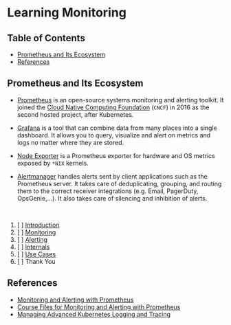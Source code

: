 # Learning Monitoring

## Table of Contents

<!-- START doctoc generated TOC please keep comment here to allow auto update -->
<!-- DON'T EDIT THIS SECTION, INSTEAD RE-RUN doctoc TO UPDATE -->

- [Prometheus and Its Ecosystem](#prometheus-and-its-ecosystem)
- [References](#references)

<!-- END doctoc generated TOC please keep comment here to allow auto update -->

## Prometheus and Its Ecosystem

- [Prometheus](https://prometheus.io)
  is an open-source systems monitoring and alerting toolkit.
  It joined the [Cloud Native Computing Foundation](https://www.cncf.io/) (`CNCF`)
  in 2016 as the second hosted project, after Kubernetes.

- [Grafana](https://grafana.com)
  is a tool that can combine data from many places into a single dashboard.
  It allows you to query, visualize and alert on metrics and logs no matter where they are stored.

- [Node Exporter](https://github.com/prometheus/node_exporter)
  is a Prometheus exporter for hardware and OS metrics exposed by `*NIX` kernels.

- [Alertmanager](https://github.com/prometheus/alertmanager)
  handles alerts sent by client applications such as the Prometheus server.
  It takes care of deduplicating, grouping, and routing them
  to the correct receiver integrations (e.g. Email, PagerDuty, OpsGenie,...).
  It also takes care of silencing and inhibition of alerts.

<br />

1. [ ] [Introduction](prometheus-introduction/README.md)
1. [ ] [Monitoring](prometheus-monitoring/README.md)
1. [ ] [Alerting](prometheus-alerting/README.md)
1. [ ] [Internals](prometheus-internals/README.md)
1. [ ] [Use Cases](prometheus-use-cases/README.md)
1. [ ] Thank You

## References

- [Monitoring and Alerting with Prometheus](https://www.udemy.com/course/monitoring-and-alerting-with-prometheus)
- [Course Files for Monitoring and Alerting with Prometheus](https://github.com/in4it/prometheus-course)
- [Managing Advanced Kubernetes Logging and Tracing](https://app.pluralsight.com/library/courses/managing-advanced-kubernetes-logging-tracing/table-of-contents)
